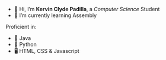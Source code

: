 - 👋 Hi, I’m __Kervin Clyde Padilla__, a _Computer Science_ Student
- 🌱 I’m currently learning Assembly

Proficient in:
- 🌱 Java
- 🐍 Python
- 🖥️ HTML, CSS & Javascript

<!---
userkace/userkace is a ✨ special ✨ repository because its `README.md` (this file) appears on your GitHub profile.
You can click the Preview link to take a look at your changes.
--->
